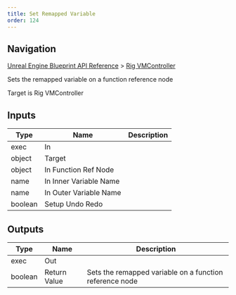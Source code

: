 ```yaml
---
title: Set Remapped Variable
order: 124
---
```

## Navigation

[Unreal Engine Blueprint API Reference](https://dev.epicgames.com/documentation/en-us/unreal-engine/BlueprintAPI) > [Rig VMController](https://dev.epicgames.com/documentation/en-us/unreal-engine/BlueprintAPI/RigVMController)

Sets the remapped variable on a function reference node

Target is Rig VMController

## Inputs

| Type | Name | Description |
| --- | --- | --- |
| exec | In |  |
| object | Target |  |
| object | In Function Ref Node |  |
| name | In Inner Variable Name |  |
| name | In Outer Variable Name |  |
| boolean | Setup Undo Redo |  |

## Outputs

| Type | Name | Description |
| --- | --- | --- |
| exec | Out |  |
| boolean | Return Value | Sets the remapped variable on a function reference node |
